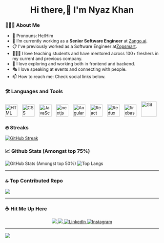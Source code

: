 <h1 align="center"> Hi there,👋 I'm Nyaz Khan</h1>

### 👨🏻‍💻 About Me 
- 👨 Pronouns: He/Him
- 💼 I’m currently working as a <strong>Senior Software Engineer</strong> at [Zango.ai](https://zongo.ai/).
- 📋 I've previously worked as a Software Engineer at[Zopsmart](https://zopsmart.com/).
- 👩🏻‍🏫 I love teaching students and have mentored across 100+ freshers in my current and previous company.
- 🧭 I love exploring and working both in frontend and backend.
- 🎭 I love speaking at events and connecting with people.
- 📫 How to reach me: Check social links below.

### :hammer_and_wrench: Languages and Tools 
<div>
  <img src="https://cdn.jsdelivr.net/gh/devicons/devicon/icons/html5/html5-plain-wordmark.svg" title="HTML5" alt="HTML" width="40" height="40"/>&nbsp; &nbsp;
  <img src="https://cdn.jsdelivr.net/gh/devicons/devicon/icons/css3/css3-plain-wordmark.svg"  title="CSS3" alt="CSS" width="40" height="40"/>&nbsp; &nbsp;
  <img src="https://cdn.jsdelivr.net/gh/devicons/devicon/icons/javascript/javascript-original.svg" title="JavaScript" alt="JavaScript" width="40" height="40"/>&nbsp; &nbsp;
  <img src="https://cdn.jsdelivr.net/gh/devicons/devicon/icons/nextjs/nextjs-line.svg" title="nextjs" alt="nextjs" width="40" height="40"/>&nbsp; &nbsp;
  <img src="https://cdn.jsdelivr.net/gh/devicons/devicon/icons/angularjs/angularjs-original.svg" title="Angular" **alt="Git" width="40" height="40" />&nbsp; &nbsp;
  <img src="https://cdn.jsdelivr.net/gh/devicons/devicon/icons/react/react-original-wordmark.svg" title="React" alt="React" width="40" height="40"/>&nbsp; &nbsp;
  <img src="https://cdn.jsdelivr.net/gh/devicons/devicon/icons/redux/redux-original.svg" title="Redux" alt="Redux " width="40" height="40"/>&nbsp; &nbsp;
  <img src="https://cdn.jsdelivr.net/gh/devicons/devicon/icons/firebase/firebase-plain.svg" title="Java" alt="firebase" width="40" height="40"/>&nbsp; &nbsp;
  <img src="https://cdn.jsdelivr.net/gh/devicons/devicon/icons/git/git-original-wordmark.svg" title="Git" **alt="Git" width="50" height="50"/>&nbsp;
          
</div>  

### :fire: Streaks 
[![GitHub Streak](https://streak-stats.demolab.com?user=nyazkhan&theme=&border_radius=12.5&mode=weekly)](https://git.io/streak-stats) 

### 📈 Github Stats (Amongst top 75%)
![GitHub Stats (Amongst top 50%)](https://github-readme-stats.vercel.app/api?username=nyazkhan&show_icons=true&hide=issues,prs)
![Top Langs](https://github-readme-stats.vercel.app/api/top-langs/?username=nyazkhan&layout=compact&langs_count=4)

---
### 🔝 Top Contributed Repo
![](https://github-contributor-stats.vercel.app/api?username=nyazkhan&limit=5&theme=&combine_all_yearly_contributions=true)

---

### :coffee: Hit Me Up Here
<p align="center">
	<a href="https://github.com/nyazkhan" alt="Github" title="github">
       <img src="https://img.shields.io/badge/For_More_Useful_Repos-15k?style=for-the-badge&color=2088FF&logo=github&logoColor=fff"/>
    </a>
    <a href="https://github.com/nyazkhan/nyazkhan" alt="Github Stars" title="Star Mark Repo">
        <img src="https://img.shields.io/badge/Shower_stars_if_you_like_my_repos-15k?style=for-the-badge&color=ffd000&logo=apachespark&logoColor=black"/>
    </a>
    <a href="https://www.linkedin.com/in/nyaz-khan/">
        <img src="https://img.shields.io/badge/For_Professional_Updates-15k?style=for-the-badge&color=0a66c2&logo=linkedin" alt="LinkedIn"/>
    </a>
    <a href="https://www.instagram.com/nyaz_khan/">
        <img src="https://img.shields.io/badge/For_Personal_Updates-2k?style=for-the-badge&color=E4405F&logo=instagram&logoColor=fff" alt="Instagram"/>
    </a>
</p>


---
[![](https://visitcount.itsvg.in/api?id=nyazkhan&label=Profile%20Views&color=12&icon=9&pretty=true)](https://visitcount.itsvg.in)
<!-- Proudly created with GPRM ( https://gprm.itsvg.in ) -->
